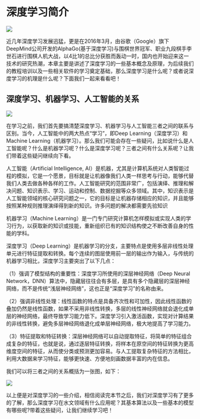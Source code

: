 # 深度学习简介

![](../img/deep_learning.jpg)

近几年深度学习发展迅猛，更是在2016年3月，由谷歌（Google）旗下DeepMind公司开发的AlphaGo(基于深度学习)与围棋世界冠军、职业九段棋手李世石进行围棋人机大战，以4比1的总比分获胜而轰动一时，国内也开始迎来这一技术的研究热潮，本章主要是讲述了深度学习的一些基本概念及原理，为后续我们的教程培训以及一些相关软件的学习奠定基础，那么深度学习是什么呢？或者说深度学习的机理是什么呢？下面我们一起来看看吧！

## 深度学习、机器学习、人工智能的关系

![](../img/DL.jpg)

在学习之前，我们首先要搞清楚深度学习、机器学习与人工智能三者之间的联系与区别。当今，人工智能中的两大热点“学习”，即Deep Learning（深度学习）和Machine Learning（机器学习）。那么我们可能会存在一些疑问，比如说什么是人工智能呢？什么是机器学习呢？什么是深度学习呢？三者之间有什么关系呢？让我们带着这些疑问继续向下看。

人工智能（Artificial Intelligence, AI）是机器，尤其是计算机系统对人类智能过程的模拟，它是一个愿景，目标就是让机器像我们人类一样思考与行动，能够代替我们人类去做各种各样的工作。人工智能研究的范围非常广，包括演绎、推理和解决问题、知识表示、学习、运动和控制、数据挖掘等众多领域。其中，知识表示是人工智能领域的核心研究问题之一，它的目标是让机器存储相应的知识，并且能够按照某种规则推理演绎得到新的知识。许多问题的解决都需要先验知识

机器学习（Machine Learning）是一门专门研究计算机怎样模拟或实现人类的学习行为，以获取新的知识或技能，重新组织已有的知识结构使之不断改善自身的性能的学科。

深度学习（Deep Learning）是机器学习的分支，主要特点是使用多层非线性处理单元进行特征提取和转换。每个连续的图层使用前一层的输出作为输入，与传统的机器学习相比，深度学习主要突出了以下几点：

（1）强调了模型结构的重要性：深度学习所使用的深层神经网络（Deep Neural Network，DNN）算法中，隐藏层往往会有多层，是具有多个隐藏层的深层神经网络，而不是传统“浅层神经网络”，这也正是“深度学习”的名称由来。

（2）强调非线性处理：线性函数的特点是具备齐次性和可加性，因此线性函数的叠加仍然是线性函数，如果不采用非线性转换，多层的线性神经网络就会退化成单层的神经网络，最终导致学习能力低下。深度学习引入激活函数，实现对计算结果的非线性转换，避免多层神经网络退化成单层神经网络，极大地提高了学习能力。

（3）特征提取和特征转换：深层神经网络可以自动提取特征，将简单的特征组合成复杂的特征，也就是说，通过逐层特征转换，将样本在原空间的特征转换为更高维度空间的特征，从而使分类或预测更加容易。与人工提取复杂特征的方法相比，利用大数据来学习特征，能够更快速、方便地刻画数据丰富的内在信息。

我们可以将三者之间的关系概括为一张图，如下：

![](../img/ai_ml_dl.jpg)

以上便是对深度学习的一些介绍，相信阅读完本节之后，我们对深度学习有了更多的了解，那么深度学习在水文领域有什么应用呢？其基本算法以及一些基本的模型有哪些呢?带着这些疑问，让我们继续学习吧！

